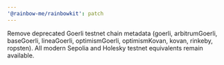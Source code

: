 ```yaml
---
'@rainbow-me/rainbowkit': patch
---
```


Remove deprecated Goerli testnet chain metadata (goerli, arbitrumGoerli, baseGoerli, lineaGoerli, optimismGoerli, optimismKovan, kovan, rinkeby, ropsten). All modern Sepolia and Holesky testnet equivalents remain available.

